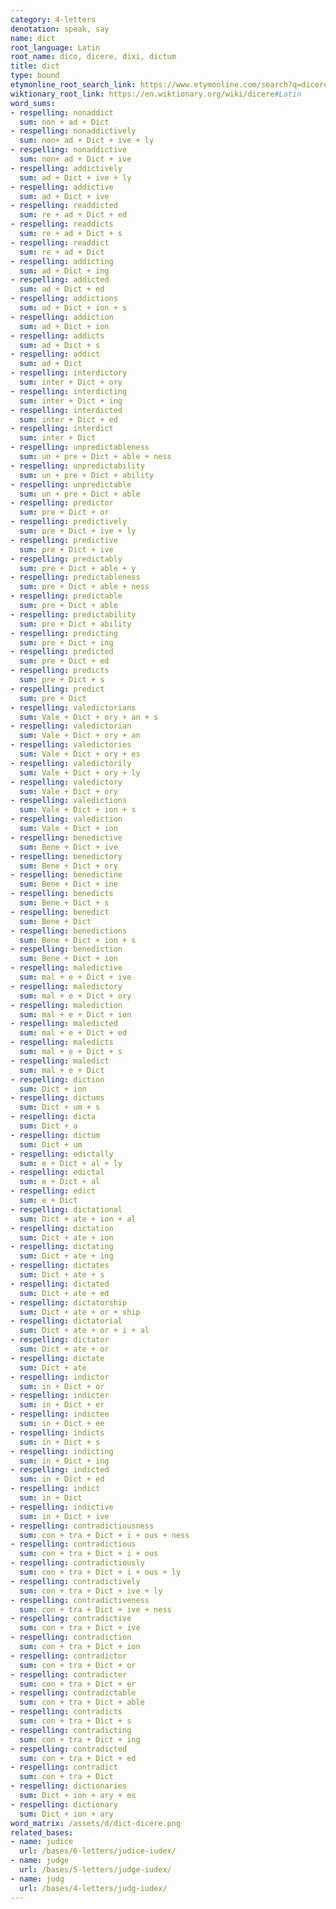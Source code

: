 ```yaml
---
category: 4-letters
denotation: speak, say
name: dict
root_language: Latin
root_name: dico, dicere, dixi, dictum
title: dict
type: bound
etymonline_root_search_link: https://www.etymonline.com/search?q=dicere
wiktionary_root_link: https://en.wiktionary.org/wiki/dicere#Latin
word_sums:
- respelling: nonaddict
  sum: non + ad + Dict
- respelling: nonaddictively
  sum: non+ ad + Dict + ive + ly
- respelling: nonaddictive
  sum: non+ ad + Dict + ive
- respelling: addictively
  sum: ad + Dict + ive + ly
- respelling: addictive
  sum: ad + Dict + ive
- respelling: readdicted
  sum: re + ad + Dict + ed
- respelling: readdicts
  sum: re + ad + Dict + s
- respelling: readdict
  sum: re + ad + Dict
- respelling: addicting
  sum: ad + Dict + ing
- respelling: addicted
  sum: ad + Dict + ed
- respelling: addictions
  sum: ad + Dict + ion + s
- respelling: addiction
  sum: ad + Dict + ion
- respelling: addicts
  sum: ad + Dict + s
- respelling: addict
  sum: ad + Dict
- respelling: interdictory
  sum: inter + Dict + ory
- respelling: interdicting
  sum: inter + Dict + ing
- respelling: interdicted
  sum: inter + Dict + ed
- respelling: interdict
  sum: inter + Dict
- respelling: unpredictableness
  sum: un + pre + Dict + able + ness
- respelling: unpredictability
  sum: un + pre + Dict + ability
- respelling: unpredictable
  sum: un + pre + Dict + able
- respelling: predictor
  sum: pre + Dict + or
- respelling: predictively
  sum: pre + Dict + ive + ly
- respelling: predictive
  sum: pre + Dict + ive
- respelling: predictably
  sum: pre + Dict + able + y
- respelling: predictableness
  sum: pre + Dict + able + ness
- respelling: predictable
  sum: pre + Dict + able
- respelling: predictability
  sum: pre + Dict + ability
- respelling: predicting
  sum: pre + Dict + ing
- respelling: predicted
  sum: pre + Dict + ed
- respelling: predicts
  sum: pre + Dict + s
- respelling: predict
  sum: pre + Dict
- respelling: valedictorians
  sum: Vale + Dict + ory + an + s
- respelling: valedictorian
  sum: Vale + Dict + ory + an
- respelling: valedictories
  sum: Vale + Dict + ory + es
- respelling: valedictorily
  sum: Vale + Dict + ory + ly
- respelling: valedictory
  sum: Vale + Dict + ory
- respelling: valedictions
  sum: Vale + Dict + ion + s
- respelling: valediction
  sum: Vale + Dict + ion
- respelling: benedictive
  sum: Bene + Dict + ive
- respelling: benedictory
  sum: Bene + Dict + ory
- respelling: benedictine
  sum: Bene + Dict + ine
- respelling: benedicts
  sum: Bene + Dict + s
- respelling: benedict
  sum: Bene + Dict
- respelling: benedictions
  sum: Bene + Dict + ion + s
- respelling: benediction
  sum: Bene + Dict + ion
- respelling: maledictive
  sum: mal + e + Dict + ive
- respelling: maledictory
  sum: mal + e + Dict + ory
- respelling: malediction
  sum: mal + e + Dict + ion
- respelling: maledicted
  sum: mal + e + Dict + ed
- respelling: maledicts
  sum: mal + e + Dict + s
- respelling: maledict
  sum: mal + e + Dict
- respelling: diction
  sum: Dict + ion
- respelling: dictums
  sum: Dict + um + s
- respelling: dicta
  sum: Dict + a
- respelling: dictum
  sum: Dict + um
- respelling: edictally
  sum: e + Dict + al + ly
- respelling: edictal
  sum: e + Dict + al
- respelling: edict
  sum: e + Dict
- respelling: dictational
  sum: Dict + ate + ion + al
- respelling: dictation
  sum: Dict + ate + ion
- respelling: dictating
  sum: Dict + ate + ing
- respelling: dictates
  sum: Dict + ate + s
- respelling: dictated
  sum: Dict + ate + ed
- respelling: dictatorship
  sum: Dict + ate + or + ship
- respelling: dictatorial
  sum: Dict + ate + or + i + al
- respelling: dictator
  sum: Dict + ate + or
- respelling: dictate
  sum: Dict + ate
- respelling: indictor
  sum: in + Dict + or
- respelling: indicter
  sum: in + Dict + er
- respelling: indictee
  sum: in + Dict + ee
- respelling: indicts
  sum: in + Dict + s
- respelling: indicting
  sum: in + Dict + ing
- respelling: indicted
  sum: in + Dict + ed
- respelling: indict
  sum: in + Dict
- respelling: indictive
  sum: in + Dict + ive
- respelling: contradictiousness
  sum: con + tra + Dict + i + ous + ness
- respelling: contradictious
  sum: con + tra + Dict + i + ous
- respelling: contradictiously
  sum: con + tra + Dict + i + ous + ly
- respelling: contradictively
  sum: con + tra + Dict + ive + ly
- respelling: contradictiveness
  sum: con + tra + Dict + ive + ness
- respelling: contradictive
  sum: con + tra + Dict + ive
- respelling: contradiction
  sum: con + tra + Dict + ion
- respelling: contradictor
  sum: con + tra + Dict + or
- respelling: contradicter
  sum: con + tra + Dict + er
- respelling: contradictable
  sum: con + tra + Dict + able
- respelling: contradicts
  sum: con + tra + Dict + s
- respelling: contradicting
  sum: con + tra + Dict + ing
- respelling: contradicted
  sum: con + tra + Dict + ed
- respelling: contradict
  sum: con + tra + Dict
- respelling: dictionaries
  sum: Dict + ion + ary + es
- respelling: dictionary
  sum: Dict + ion + ary
word_matrix: /assets/d/dict-dicere.png
related_bases:
- name: judice
  url: /bases/6-letters/judice-iudex/
- name: judge
  url: /bases/5-letters/judge-iudex/
- name: judg
  url: /bases/4-letters/judg-iudex/
---
```

